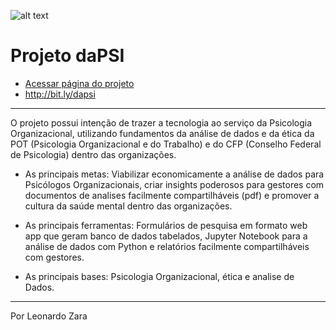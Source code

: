 ![alt text](https://i.postimg.cc/SxqZg7w5/logo-dapsi.png)
# Projeto daPSI

- [Acessar página do projeto](http://bit.ly/dapsi)
- http://bit.ly/dapsi

---

O projeto possui intenção de trazer a tecnologia ao serviço da Psicologia Organizacional, utilizando fundamentos da análise de dados e da ética da POT (Psicologia Organizacional e do Trabalho) e do CFP (Conselho Federal de Psicologia) dentro das organizações. 

- As principais metas: Viabilizar economicamente a análise de dados para Psicólogos Organizacionais, criar insights poderosos para gestores com documentos de analises facilmente compartilháveis (pdf) e promover a cultura da saúde mental dentro das organizações.

- As principais ferramentas: Formulários de pesquisa em formato web app que geram banco de dados tabelados, Jupyter Notebook para a análise de dados com Python e relatórios facilmente compartilháveis com gestores.

- As principais bases: Psicologia Organizacional, ética e analise de Dados.

---

Por Leonardo Zara 
